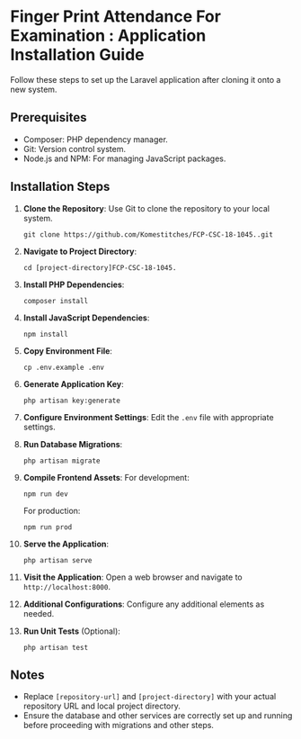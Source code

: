 
# Finger Print Attendance For Examination : Application Installation Guide

Follow these steps to set up the Laravel application after cloning it onto a new system.

## Prerequisites

- Composer: PHP dependency manager.
- Git: Version control system.
- Node.js and NPM: For managing JavaScript packages.

## Installation Steps

1. **Clone the Repository**:
   Use Git to clone the repository to your local system.
   ```
   git clone https://github.com/Komestitches/FCP-CSC-18-1045..git
   ```

2. **Navigate to Project Directory**:
   ```
   cd [project-directory]FCP-CSC-18-1045.
   ```

3. **Install PHP Dependencies**:
   ```
   composer install
   ```

4. **Install JavaScript Dependencies**:
   ```
   npm install
   ```

5. **Copy Environment File**:
   ```
   cp .env.example .env
   ```

6. **Generate Application Key**:
   ```
   php artisan key:generate
   ```

7. **Configure Environment Settings**:
   Edit the `.env` file with appropriate settings.

8. **Run Database Migrations**:
   ```
   php artisan migrate
   ```

9. **Compile Frontend Assets**:
   For development:
   ```
   npm run dev
   ```
   For production:
   ```
   npm run prod
   ```

10. **Serve the Application**:
    ```
    php artisan serve
    ```

11. **Visit the Application**:
    Open a web browser and navigate to `http://localhost:8000`.

12. **Additional Configurations**:
    Configure any additional elements as needed.

13. **Run Unit Tests** (Optional):
    ```
    php artisan test
    ```

## Notes

- Replace `[repository-url]` and `[project-directory]` with your actual repository URL and local project directory.
- Ensure the database and other services are correctly set up and running before proceeding with migrations and other steps.
